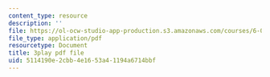 ```yaml
---
content_type: resource
description: ''
file: https://ol-ocw-studio-app-production.s3.amazonaws.com/courses/6-004-computation-structures-spring-2017/5114190e2cbb4e1653a41194a6714bbf_63QXdU9pliI.pdf
file_type: application/pdf
resourcetype: Document
title: 3play pdf file
uid: 5114190e-2cbb-4e16-53a4-1194a6714bbf
---
```

